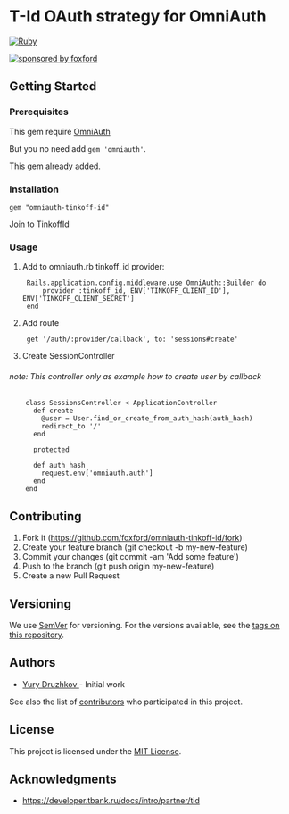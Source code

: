 # T-Id OAuth strategy for OmniAuth

[![Ruby](https://github.com/foxford/omniauth-tinkoff-id/actions/workflows/main.yml/badge.svg)](https://github.com/foxford/omniauth-tinkoff-id/actions/workflows/main.yml)

[![sponsored by foxford](https://user-images.githubusercontent.com/1637293/224282750-6131144c-fdee-4943-9387-35641cedd99c.svg)](https://foxford.ru?utm_source=github)

## Getting Started

### Prerequisites

This gem require [OmniAuth](http://github.com/intridea/omniauth)

But you no need add `gem 'omniauth'`.

This gem already added.

### Installation

    gem "omniauth-tinkoff-id"

[Join](https://developer.tbank.ru/docs/intro/partner/tid) to TinkoffId

### Usage

1. Add to omniauth.rb tinkoff_id provider:

        Rails.application.config.middleware.use OmniAuth::Builder do
            provider :tinkoff_id, ENV['TINKOFF_CLIENT_ID'], ENV['TINKOFF_CLIENT_SECRET']
        end

2. Add route

        get '/auth/:provider/callback', to: 'sessions#create'

3. Create SessionController
###### note: This controller only as example how to create user by callback

        class SessionsController < ApplicationController
          def create
            @user = User.find_or_create_from_auth_hash(auth_hash)
            redirect_to '/'
          end

          protected

          def auth_hash
            request.env['omniauth.auth']
          end
        end


## Contributing

1. Fork it (<https://github.com/foxford/omniauth-tinkoff-id/fork>)
2. Create your feature branch (git checkout -b my-new-feature)
3. Commit your changes (git commit -am 'Add some feature')
4. Push to the branch (git push origin my-new-feature)
5. Create a new Pull Request

## Versioning

We use [SemVer](http://semver.org/) for versioning. For the versions available,
see the [tags on this repository](ttps://github.com/foxford/omniauth-tinkoff-id/tags).

## Authors

* [ Yury Druzhkov ](https://github.com/badlamer) - Initial work

See also the list of [contributors](https://github.com/foxford/omniauth-tinkoff-id/contributors) who participated in this project.

## License

This project is licensed under the [MIT License](LICENSE.txt).

## Acknowledgments

* https://developer.tbank.ru/docs/intro/partner/tid
